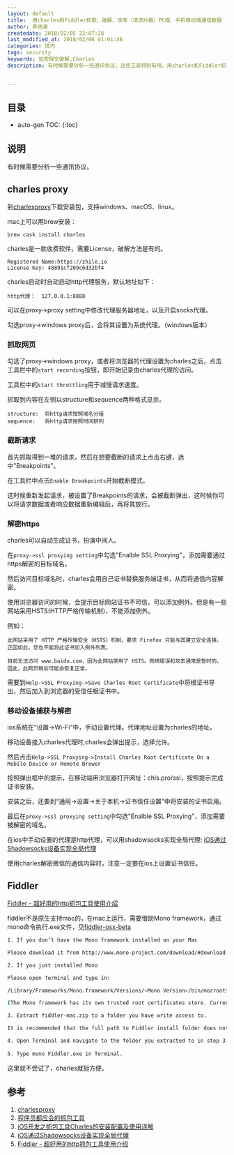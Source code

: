 ```yaml
---
layout: default
title:  用charles和Fiddler抓取、破解、改写（请求拦截）PC端、手机移动端通信数据
author: 李佶澳
createdate: 2018/02/05 22:07:28
last_modified_at: 2018/02/06 01:01:48
categories: 技巧
tags: security
keywords: 加密报文破解,Charles
description: 有时候需要分析一些通讯协议，这些工具特别有用。用charles和Fiddler抓取、破解、改写（请求拦截）PC端、手机移动端通信数据


---
```


## 目录
* auto-gen TOC:
{:toc}

## 说明

有时候需要分析一些通讯协议。

## charles proxy

到[charlesproxy][1]下载安装包，支持windows、macOS、linux。

mac上可以用brew安装：

	brew cask install charles

charles是一款收费软件，需要License，破解方法是有的。

	Registered Name:https://zhile.io
	License Key: 48891cf209c6d32bf4

charles启动时自动启动http代理服务，默认地址如下：

	http代理：  127.0.0.1:8888

可以在proxy->proxy setting中修改代理服务器地址，以及开启socks代理。

勾选proxy->windows proxy后，会将其设置为系统代理。（windows版本）

### 抓取网页

勾选了proxy->windows proxy，或者将浏览器的代理设置为charles之后，点击工具栏中的`start recording`按钮，即开始记录由charles代理的访问。

工具栏中的`start throttling`用于减慢请求速度。

抓取到内容在左侧以structure和sequence两种格式显示。

	structure:  将http请求按照域名分组
	sequence:   将http请求按照时间排列

### 截断请求

首先抓取得到一堆的请求，然后在想要截断的请求上点击右键，选中"Breakpoints"。

在工具栏中点击`Enable Breakpoints`开始截断模式。

这时候重新发起请求，被设置了Breakpoints的请求，会被截断弹出，这时候你可以将请求数据或者响应数据重新编辑后，再将其放行。

### 解密https

charles可以自动生成证书，扮演中间人。

在`proxy->ssl proxying setting`中勾选"Enalble SSL Proxying"，添加需要通过https解密的目标域名。

然后访问目标域名时，charles会用自己证书替换服务端证书，从而将通信内容解密。

使用浏览器访问的时候，会提示目标网站证书不可信，可以添加例外。但是有一些网站采用HSTS(HTTP严格传输机制)，不能添加例外。

例如：

	此网站采用了 HTTP 严格传输安全（HSTS）机制，要求 Firefox 只能与其建立安全连接。正因如此，您也不能将此证书加入例外列表。
	
	目前无法访问 www.baidu.com，因为此网站使用了 HSTS。网络错误和攻击通常是暂时的，因此，此网页稍后可能会恢复正常。

需要到`Help->SSL Proxying->Save Charles Root Certificate`中将根证书导出，然后加入到浏览器的受信任根证书中。

### 移动设备捕获与解密

ios系统在“设置->Wi-Fi”中，手动设置代理。代理地址设置为charles的地址。

移动设备接入charles代理时,charles会弹出提示，选择允许。

然后点击`Help->SSL Proxying->Install Charles Root Certificate On a Mobile Device or Remote Brower`

按照弹出框中的提示，在移动端用浏览器打开网址：chls.pro/ssl，按照提示完成证书安装。

安装之后，还要到“通用->设置->关于本机->证书信任设置”中将安装的证书启用。

最后在`proxy->ssl proxying setting`中勾选"Enalble SSL Proxying"，添加需要被解密的域名。

在ios中手动设置的代理是http代理，可以用shadowsocks实现全局代理: [iOS通过Shadowsocks设备实现全局代理][4]

使用charles解密微信的通信内容时，注意一定要在ios上设置证书信任。

## Fiddler

[Fiddler - 超好用的http抓包工具使用介绍][5]

fiddler不是原生支持mac的，在mac上运行，需要借助Mono framework，通过mono命令执行.exe文件，见[fiddler-osx-beta](https://www.telerik.com/download/fiddler/fiddler-osx-beta)

```bash
1. If you don’t have the Mono framework installed on your Mac

Please download it from http://www.mono-project.com/download/#download-mac and install it. If you already have it installed, ensure you’re running the latest version.

2. If you just installed Mono

Please open Terminal and type in:

/Library/Frameworks/Mono.framework/Versions/<Mono Version>/bin/mozroots --import --sync

(The Mono framework has its own trusted root certificates store. Currently (at mono version 4.2.4) this store remains empty after installing Mono on OS X. Fiddler uses the certificates in this store to validate the certificates of the websites visited. So you need to populate this store with a set of commonly trusted root authorities to avoid getting constant certificate warnings from Fiddler. The mozroots tool imports trusted authorities from the Mozilla LXR. )

3. Extract fiddler-mac.zip to a folder you have write access to.

It is recommended that the full path to Fiddler install folder does not contain any Windows path illegal characters. (At present it is possible that some Fiddler functionality, e.g. various file exports or Fiddler Script won’t handle such paths.)

4. Open Terminal and navigate to the folder you extracted to in step 3.
 
5. Type mono Fiddler.exe in Terminal.
```

这里就不尝试了，charles就挺方便。


## 参考

1. [charlesproxy][1]
2. [程序员都应会的抓包工具][2]
3. [iOS开发之抓包工具Charles的安装配置及使用详解][3]
4. [iOS通过Shadowsocks设备实现全局代理][4]
5. [Fiddler - 超好用的http抓包工具使用介绍][5]

[1]: https://www.charlesproxy.com/  "charlesproxy" 
[2]: https://github.com/xiyouMc/PythonGuide/wiki/%E7%A8%8B%E5%BA%8F%E5%91%98%E9%83%BD%E5%BA%94%E8%AF%A5%E4%BC%9A%E7%9A%84%E6%8A%93%E5%8C%85%E5%B7%A5%E5%85%B7-Charles  "程序员都应会的抓包工具" 
[3]: https://www.jianshu.com/p/31fea1314a50 "iOS开发之抓包工具Charles的安装配置及使用详解" 
[4]: https://www.maoshu.cc/3409.html "iOS通过Shadowsocks设备实现全局代理"
[5]: http://www.hangge.com/blog/cache/detail_1697.html "Fiddler - 超好用的http抓包工具使用介绍"
